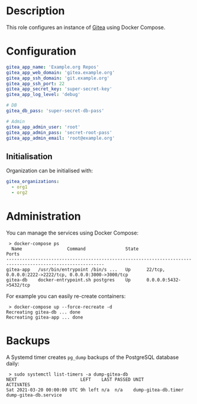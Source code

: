# Description

This role configures an instance of [Gitea](https://gitea.io/) using Docker Compose.

# Configuration

```yaml
gitea_app_name: 'Example.org Repos'
gitea_app_web_domain: 'gitea.example.org'
gitea_app_ssh_domain: 'git.example.org'
gitea_app_ssh_port: 22
gitea_app_secret_key: 'super-secret-key'
gitea_app_log_level: 'debug'

# DB
gitea_db_pass: 'super-secret-db-pass'

# Admin
gitea_app_admin_user: 'root'
gitea_app_admin_pass: 'secret-root-pass'
gitea_app_admin_email: 'root@example.org'
```

## Initialisation

Organization can be initialised  with:
```yaml
gitea_organizations:
  - org1
  - org2
```

# Administration

You can manage the services using Docker Compose:
```
 > docker-compose ps
  Name                 Command               State                           Ports                         
-----------------------------------------------------------------------------------------------------------
gitea-app   /usr/bin/entrypoint /bin/s ...   Up      22/tcp, 0.0.0.0:2222->2222/tcp, 0.0.0.0:3000->3000/tcp
gitea-db    docker-entrypoint.sh postgres    Up      0.0.0.0:5432->5432/tcp  
```
For example you can easily re-create containers:
```
 > docker-compose up --force-recreate -d
Recreating gitea-db ... done
Recreating gitea-app ... done
```

# Backups

A Systemd timer creates `pg_dump` backups of the PostgreSQL database daily:
```
 > sudo systemctl list-timers -a dump-gitea-db
NEXT                        LEFT    LAST PASSED UNIT                ACTIVATES            
Sat 2021-03-20 00:00:00 UTC 9h left n/a  n/a    dump-gitea-db.timer dump-gitea-db.service
```
